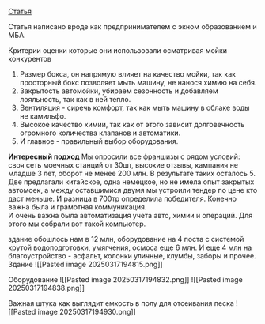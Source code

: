 [Статья](https://pikabu.ru/story/zametki_predprinimatelya__moyka_samoobsluzhivaniya_11191560)

Статья написано вроде как предпринимателем с экном образованием и МБА. 

Критерии оценки которые они использовали осматривая мойки конкурентов
1. Размер бокса, он напрямую влияет на качество мойки, так как просторный бокс позволяет мыть машину, не нанося химию на себя.  
2. Закрытость автомойки, убираем сезонность и добавляем лояльность, так как в ней тепло.  
3. Вентиляция - сиречь комфорт, так как мыть машину в облаке воды не камильфо.  
4. Высокое качество химии, так как от этого зависит долговечность огромного количества клапанов и автоматики.  
5. И главное - правильный выбор оборудования.

**Интересный подход** 
Мы опросили все франшизы с рядом условий: своя сеть моечных станций от 30шт, высокие отзывы, кампания не младше 3 лет, оборот не менее 200 млн. В результате таких осталось 5. Две предлагали китайское, одна немецкое, но не имела опыт закрытых автомоек, а между оставшимися двумя мы устроили тендер по цене кто даст меньше. И разница в 700тр определила победителя. Конечно важна была и грамотная коммуникация.  
И очень важна была автоматизация учета авто, химии и операций. Для этого мы собрали вот такой компьютер.

здание обошлось нам в 12 млн, оборудование на 4 поста с системой крутой водоподготовки, умягчения, осмоса еще 6 млн. И еще 4 млн на благоустройство - асфальт, колонки уличные, клумбы, заборы и прочее.
Здание 
![[Pasted image 20250317194815.png]]

Оборудование
![[Pasted image 20250317194832.png]]
![[Pasted image 20250317194838.png]]

Важная штука  как выглядит емкость в полу для отсеивания песка 
![[Pasted image 20250317194930.png]]